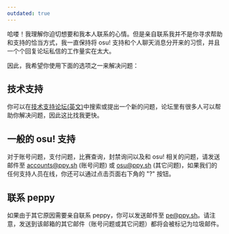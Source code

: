 ```yaml
---
outdated: true
---
```

哈喽！我理解你迫切想要和我本人联系的心情。但是亲自联系我并不是你寻求帮助和支持的恰当方式，我一直保持将 osu! 支持和个人聊天消息分开来的习惯，并且一个个回复论坛私信的工作量实在太大。

因此，我希望你使用下面的选项之一来解决问题：

## 技术支持
你可以在[技术支持论坛(英文)](https://osu.ppy.sh/forum/5)中搜索或提出一个新的问题，论坛里有很多人可以帮助你解决问题，因此这比找我更快。

## 一般的 osu! 支持
对于账号问题，支付问题，比赛查询，封禁询问以及和 osu! 相关的问题，请发送邮件至 [accounts@ppy.sh](mailto:accounts@ppy.sh) (账号问题) 或 [osu@ppy.sh](mailto:osu@ppy.sh) (其它问题)，如果我们的任何支持人员在线，你还可以通过点击页面右下角的 "?" 按钮。

## 联系 peppy
如果由于其它原因需要亲自联系 peppy，你可以发送邮件至 [pe@ppy.sh](mailto:pe@ppy.sh)。请注意，发送到该邮箱的其它邮件（账号问题或其它问题）都将会被标记为垃圾邮件。

